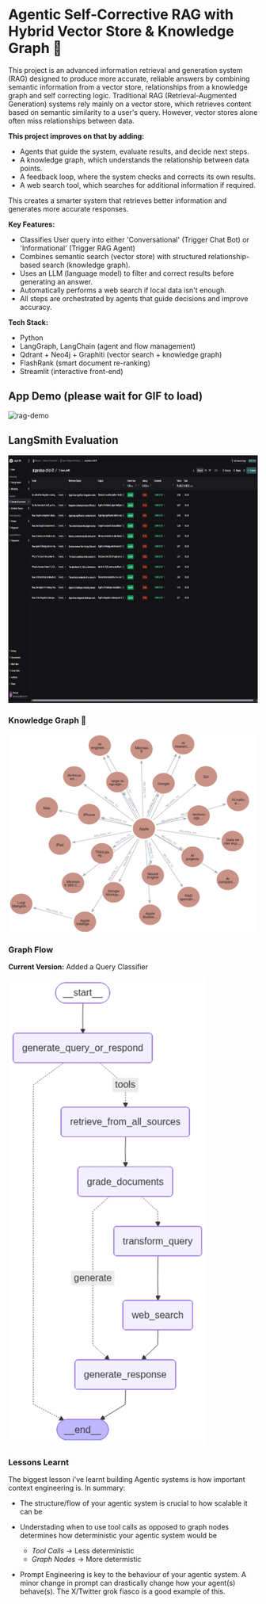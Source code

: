 # Agentic Self-Corrective RAG with Hybrid Vector Store & Knowledge Graph 🤖

This project is an advanced information retrieval and generation system (RAG) designed to produce more accurate, 
reliable answers by combining semantic information from a vector store, relationships from a knowledge graph and self
correcting logic. 
Traditional RAG (Retrieval-Augmented Generation) systems rely mainly on a vector store, which retrieves content based on 
semantic similarity to a user's query. However, vector stores alone often miss relationships between data. 

**This project improves on that by adding:**
- Agents that guide the system, evaluate results, and decide next steps. 
- A knowledge graph, which understands the relationship between data points. 
- A feedback loop, where the system checks and corrects its own results. 
- A web search tool, which searches for additional information if required. 

This creates a smarter system that retrieves better information and generates more accurate responses. 

**Key Features:**
- Classifies User query into either 'Conversational' (Trigger Chat Bot) or 'Informational' (Trigger RAG Agent)
- Combines semantic search (vector store) with structured relationship-based search (knowledge graph). 
- Uses an LLM (language model) to filter and correct results before generating an answer. 
- Automatically performs a web search if local data isn't enough. 
- All steps are orchestrated by agents that guide decisions and improve accuracy. 

**Tech Stack:**
- Python 
- LangGraph, LangChain (agent and flow management) 
- Qdrant + Neo4j + Graphiti (vector search + knowledge graph) 
- FlashRank (smart document re-ranking) 
- Streamlit (interactive front-end) 

## App Demo (please wait for GIF to load)
![rag-demo](./static/agentic_rag_demo.gif)


## LangSmith Evaluation
<p>
  <img src="./static/apple_intelligence_langsmith_evaluation_result.png" width="1000" height="500" />
</p>


### Knowledge Graph 🎯
<p>
  <img src="./static/graphiti_KG.png" width="500" height="400" />
</p>

### Graph Flow
**Current Version:** Added a Query Classifier

<img src="./static/graph_flow_v2.png" width="400" style="margin-right:10px;" />


### Lessons Learnt 
The biggest lesson i've learnt building Agentic systems is how important context engineering is. In summary:
- The structure/flow of your agentic system is crucial to how scalable it can be
- Understading when to use tool calls as opposed to graph nodes determines how deterministic your agentic system would be
    - *Tool Calls* -> Less deterministic
    - *Graph Nodes* -> More determistic 

- Prompt Engineering is key to the behaviour of your agentic system. A minor change in prompt can drastically change how your agent(s) behave(s). The X/Twitter grok fiasco is a good example of this.